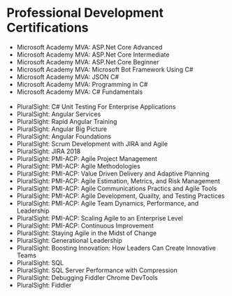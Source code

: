 # Professional Development Certifications</br>


* Microsoft Academy MVA: ASP.Net Core Advanced </br>
* Microsoft Academy MVA: ASP.Net Core Intermediate </br>
* Microsoft Academy MVA: ASP.Net Core Beginner </br>
* Microsoft Academy MVA: Microsoft Bot Framework Using C# </br>
* Microsoft Academy MVA: JSON C# </br>
* Microsoft Academy MVA: Programming in C# </br>
* Microsoft Academy MVA: C# Fundamentals </br></br>
* PluralSight: C# Unit Testing For Enterprise Applications </br>
* PluralSight: Angular Services </br>
* PluralSight: Rapid Angular Training </br>
* PluralSight: Angular Big Picture </br>
* PluralSight: Angular Foundations </br>
* PluralSight: Scrum Development with JIRA and Agile </br>
* PluralSight: JIRA 2018 </br>
* PluralSight: PMI-ACP: Agile Project Management </br>
* PluralSight: PMI-ACP: Agile Methodologies </br>
* PluralSight: PMI-ACP: Value Driven Delivery and Adaptive Planning </br>
* PluralSight: PMI-ACP: Agile Estimation, Metrics, and Risk Management</br>
* PluralSight: PMI-ACP: Agile Communications Practics and Agile Tools</br>
* PluralSight: PMI-ACP: Agile Development, Quailty, and Testing Practices</br>
* PluralSight: PMI-ACP: Agile Team Dynamics, Performance, and Leadership</br>
* PluralSight: PMI-ACP: Scaling Agile to an Enterprise Level</br>
* PluralSight: PMI-ACP: Continuous Improvement</br>
* PluralSight: Staying Agile in the Midst of Change </br>
* PluralSight: Generational Leadership </br>
* PluralSight: Boosting Innovation: How Leaders Can Create Innovative Teams
* PluralSight: SQL </br>
* PluralSight: SQL Server Performance with Compression</br>
* PluralSight: Debugging Fiddler Chrome DevTools </br>
* PluralSight: Fiddler </br>

